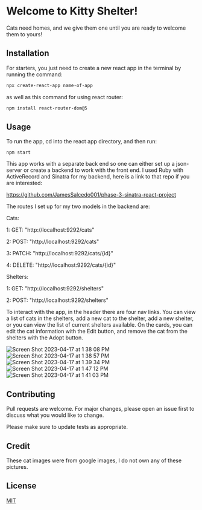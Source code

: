 # Welcome to Kitty Shelter!

Cats need homes, and we give them one until you are ready to welcome them to yours!

## Installation

For starters, you just need to create a new react app in the terminal by running the command:

```bash
npx create-react-app name-of-app
```

as well as this command for using react router:
```bash
npm install react-router-dom@5
```

## Usage
To run the app, cd into the react app directory, and then run:
```
npm start
```
This app works with a separate back end so one can either set up a json-server or create a backend to work with the front end.
I used Ruby with ActiveRecord and Sinatra for my backend, here is a link to that repo if you are interested:

https://github.com/JamesSalcedo001/phase-3-sinatra-react-project

The routes I set up for my two models in the backend are: 

Cats: 

1: GET: "http://localhost:9292/cats"

2: POST: "http://localhost:9292/cats"

3: PATCH: "http://localhost:9292/cats/{id}"

4: DELETE: "http://localhost:9292/cats/{id}"

Shelters: 

1: GET: "http://localhost:9292/shelters"

2: POST: "http://localhost:9292/shelters"

To interact with the app, in the header there are four nav links. You can view a list of cats in the shelters, add a new cat to the shelter, add a new shelter, or you can view the list of current shelters available. On the cards, you can edit the cat information with the Edit button, and remove the cat from the shelters with the Adopt button.

![Screen Shot 2023-04-17 at 1 38 08 PM](https://user-images.githubusercontent.com/107723341/232581303-371a7cb4-afa0-430f-b1cf-f6da270be077.png)
![Screen Shot 2023-04-17 at 1 38 57 PM](https://user-images.githubusercontent.com/107723341/232581398-28bf2b90-1866-4dee-b69a-3f3b965233d1.png)
![Screen Shot 2023-04-17 at 1 39 34 PM](https://user-images.githubusercontent.com/107723341/232581439-10b40112-cf6b-4c3b-bb11-63d024a9ad5a.png)
![Screen Shot 2023-04-17 at 1 47 12 PM](https://user-images.githubusercontent.com/107723341/232582379-42329310-1ba2-4b79-a3dc-2722953e619e.png)
![Screen Shot 2023-04-17 at 1 41 03 PM](https://user-images.githubusercontent.com/107723341/232581520-709f0b47-310b-417a-8dac-1aad655ea932.png)





## Contributing

Pull requests are welcome. For major changes, please open an issue first
to discuss what you would like to change.

Please make sure to update tests as appropriate.

## Credit
These cat images were from google images, I do not own any of these pictures.

## License

[MIT](https://choosealicense.com/licenses/mit/)
